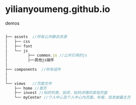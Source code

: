 # yilianyoumeng.github.io
demos



```javascript

├── assets	//所有公共静态资源
│   ├── css
│   ├── font
│   └── js
│         ├── common.js //公共引用的js
│         ├──其他js插件
│
├── components  //所有组件
│
│
└── views	//页面文件
    ├── home //首页
    ├── invest //标的列表，投资，标的详情的其他页面
    └── myCenter //个人中心及个人中心内页面，年报，信息披露主页
    
```
